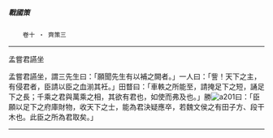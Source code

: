 

##### 戰國策
　　`卷十 ‧ 齊策三`

* * *

孟嘗君讌坐

孟嘗君讌坐，謂三先生曰：「願聞先生有以補之闕者。」一人曰：「訾！天下之主，有侵君者，臣請以臣之血湔其衽。」田瞀曰：「車軼之所能至，請掩足下之短，誦足下之長；千乘之君與萬乘之相，其欲有君也，如使而弗及也。」勝![a201](../../imgs/a201.gif)曰：「臣願以足下之府庫財物，收天下之士，能為君決疑應卒，若魏文侯之有田子方、段干木也。此臣之所為君取矣。」

* * *

